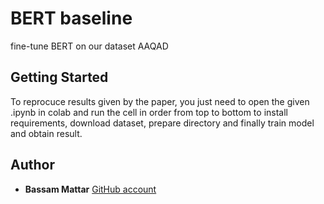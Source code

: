 # BERT baseline
fine-tune BERT on our dataset AAQAD
## Getting Started
To reprocuce results given by the paper, you just need to open the given .ipynb in colab and run the cell in order from top
to bottom to install requirements, download dataset, prepare directory and finally train model and obtain result.
## Author

* **Bassam Mattar** [GitHub account](https://github.com/BassamMattar)
